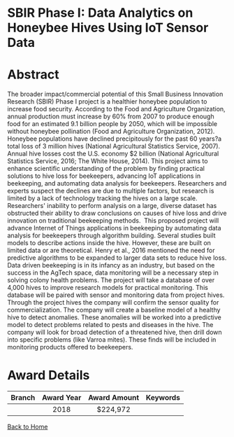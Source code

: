 
SBIR Phase I: Data Analytics on Honeybee Hives Using IoT Sensor Data
====================================================================

# Abstract


The broader impact/commercial potential of this Small Business Innovation Research (SBIR) Phase I project is a healthier honeybee population to increase food security. According to the Food and Agriculture Organization, annual production must increase by 60% from 2007 to produce enough food for an estimated 9.1 billion people by 2050, which will be impossible without honeybee pollination (Food and Agriculture Organization, 2012). Honeybee populations have declined precipitously for the past 60 years?a total loss of 3 million hives (National Agricultural Statistics Service, 2007). Annual hive losses cost the U.S. economy $2 billion (National Agricultural Statistics Service, 2016; The White House, 2014). This project aims to enhance scientific understanding of the problem by finding practical solutions to hive loss for beekeepers, advancing IoT applications in beekeeping, and automating data analysis for beekeepers. Researchers and experts suspect the declines are due to multiple factors, but research is limited by a lack of technology tracking the hives on a large scale. Researchers' inability to perform analysis on a large, diverse dataset has obstructed their ability to draw conclusions on causes of hive loss and drive innovation on traditional beekeeping methods.  This proposed project will advance Internet of Things applications in beekeeping by automating data analysis for beekeepers through algorithm building. Several studies built models to describe actions inside the hive. However, these are built on limited data or are theoretical. Henry et al., 2016 mentioned the need for predictive algorithms to be expanded to larger data sets to reduce hive loss. Data driven beekeeping is in its infancy as an industry, but based on the success in the AgTech space, data monitoring will be a necessary step in solving colony health problems. The project will take a database of over 4,000 hives to improve research models for practical monitoring. This database will be paired with sensor and monitoring data from project hives. Through the project hives the company will confirm the sensor quality for commercialization. The company will create a baseline model of a healthy hive to detect anomalies. These anomalies will be worked into a predictive model to detect problems related to pests and diseases in the hive. The company will look for broad detection of a threatened hive, then drill down into specific problems (like Varroa mites). These finds will be included in monitoring products offered to beekeepers.  

# Award Details

|Branch|Award Year|Award Amount|Keywords|
| :---: | :---: | :---: | :---: |
||2018|$224,972||
  
  


[Back to Home](https://github.com/chrischow/dod_sbir_awards/Reports/JT/#351)